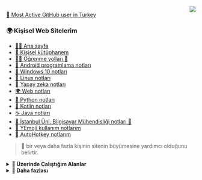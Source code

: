 <img align='right' src="https://github-readme-stats.vercel.app/api?username=yedhrab&show_icons=true&theme=gruvbox">

[🥇 Most Active GitHub user in Turkey](https://commits.top/turkey.html)

### 🌍 Kişisel Web Sitelerim

- [🙋‍♂️ Ana sayfa](https://www.yemreak.com)
- [📖 Kişisel kütüphanem](https://lib.yemreak.com)
- [👨‍🏫 Öğrenme yolları 🤝](https://learn.yemreak.com)
- [📲 Android programlama notları](https://android.yemreak.com)
- [🎇 Windows 10 notları](https://windows.yemreak.com)
- [🐧 Linux notları](https://linux.yemreak.com)
- [🧠 Yapay zeka notları](https://ai.yemreak.com)
- [🌍 Web notları](https://web.yemreak.com)
- [🐍 Python notları](https://python.yemreak.com)
- [🎃 Kotlin notları](https://kotlin.yemreak.com)
- [☕ Java notları](https://java.yemreak.com)
- [🏫 İstanbul Üni. Bilgisayar Mühendisliği notları 🤝](https://iuce.yemreak.com)
- [🚀 YEmoji kullanım notlarım](https://emoji.yemreak.com)
- [💫 AutoHotkey notlarım](https://ahk.yemreak.com)

> 🤝 bir veya daha fazla kişinin sitenin büyümesine yardımcı olduğunu belirtir.

<details>
    <summary><b>🌟 Üzerinde Çalıştığım Alanlar</b></summary>
  <br>

  - 🐍 Python: websocket_client, request, mouse, keyboard, instabot, pynput, logger, colorlog, subprocess, pathlib, os, platform, selenium, threding, oop, CI, pytest, unittest, doctest, package, ahk-wrapper
  - 👨‍💻 Autohotkey: YHotkeys, window automation (show, hide, pin, transparent), clipboard, hotkey, hotstring, menubar, icon
  - ☕ Java / Kotlin: Thread, Listeners, JavaFX, RoomDB, Broadcast, Intent, Activity, Events, RcycleView, CardView
  - 🌃 VS Code: Theme extension, shortcuts, syntax extensions
  - 🌄 Intellij: Theme extension, VS Code Keymap shortcuts

  > 💁‍♂️ Daha detaylı bilgi için [🌟 YEmreAK.com](https://lib.yemreak.com/programlama) üzerindeki sayfalarıma bakabilirsiniz

</details>

<details>
    <summary><b>🧐 Daha fazlası</b></summary>
  <br>

  - 💁‍♂️ Bence bu kadarı yeterli

</details>

<!--
**yedhrab/yedhrab** is a ✨ _special_ ✨ repository because its `README.md` (this file) appears on your GitHub profile.

Here are some ideas to get you started:

- 🔭 I’m currently working on ...
- 🌱 I’m currently learning ...
- 👯 I’m looking to collaborate on ...
- 🤔 I’m looking for help with ...
- 💬 Ask me about ...
- 📫 How to reach me: ...
- 😄 Pronouns: ...
- ⚡ Fun fact: ...
-->
